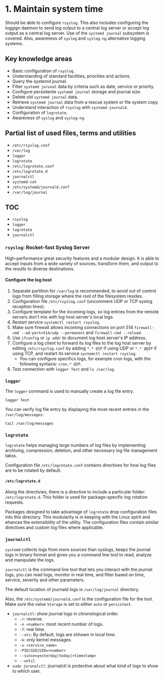 # 1. Maintain system time

Should be able to configure `rsyslog`. This also includes configuring the loggign daemon to send log output to a central log server or accept log output as a central log server. Use of the `systemd journal` subsystem is covered. Also, awareness of `syslog` and `syslog-ng` alternative logging systems.

## Key knowledge areas

* Basic configuration of `rsyslog`.
* Understanding of standard facilities, priorities and actions.
* Query the systemd journal.
* Filter `systemd jorunal` data by criteria such as date, service or priority.
* Configure persistente `systemd journal` storage and journal size.
* Delete old `systemd journal` data.
* Retrieve `systemd journal` data from a rescue system or file system copy.
* Understand interaction of `rsyslog` with `systemd-journald`.
* Configuration of `logrotate`.
* Awareness of `syslog` and `syslog-ng`.

## Partial list of used files, terms and utilities

* `/etc/rsyslog.conf`
* `/var/log`
* `logger`
* `logrotate`
* `/etc/logrotate.conf`
* `/etc/logrotate.d`
* `journalctl`
* `systemd-cat`
* `/etc/systemd/journald.conf`
* `/var/log/journal`

## TOC

* `rsyslog`
* `logger`
* `logrotate`
* `journalctl`

### `rsyslog`: Rocket-fast Syslog Server

High-performance great security features and a modular design. It is able to accept inputs from a wide variety of sources, transform them, and output to the results to diverse destinations.

#### Configure the log host

1. Separate partition for `/var/log` is recommended, to aovid out of control logs from filling storage where the root of the filesystem resides.
2. Configuration file `/etc/rsyslog.conf` (uncomment UDP or TCP syslog reception lines).
3. Configure template for the incoming logs, so log entries from the remote servers don't mix with log host server's local logs.
4. Restart service `systemctl restart rsyslog`.
5. Make sure firewall allows incoming connections on port 514 `firewall-cmd --ad-port=514/udp --permanent` and `firewall-cmd --reload`.
6. Use `ifconfig` or `ip addr` to document log host server's IP address.
7. Configure a log client to forward its log files to the log host server by editing `/etc/rsyslog.conf` by adding `*.* @IP` if using UDP or `*.* @@IP` if using TCP, and restart its service `systemctl restart rsyslog`.
    * You can configure specifics logs, for example cron logs, with the following syntaxis: `cron.* @IP`.
8. Test connection with `logger Test` and `ls /var/log`.

### `logger`

The `logger` command is used to manually create a log file entry.

```
logger Test
```

You can verify log file entry by displaying the most recent entries in the `/var/log/messages`:

```
tail /var/log/messages
```

### `logrotate`

`logrotate` helps managing large numbers of log files by implementing archiving, compression, deletion, and other necessary log file management takss.

Configuration file `/etc/logrotate.conf` contains directives for how log files are to be rotated by default.

#### `/etc/logrotate.d`

Along the directivies, there is a directive to include a particular folder: `/etc/logrotate.d`. This folder is used for package-specific log rotation requests.

Packages designed to take advantage of `logrotate` drop configuration files into this directory. This modularity is in keeping with the Linux spirit and ehances the extensibility of the utility. The configuration files contain similar directives and custom log files where applicable.

### `journalctl`

`systemd` collects logs from more sources than syslogs, keeps the journal logs in binary format and gives you a command line tool to read, analyze and manipulate the logs.

`journalctl` is the command line tool that lets you interact with the journal logs, you can read logs, monitor in real time, and filter based on time, service, severity and other parameters.

The default location of journald logs is `/var/log/journal` directory.

Also, the `/etc/systemd/journald.conf` is the configuration file for the tool. Make sure the value `Storage` is set to either `auto` or `persistent`.

* `journalctl`: show journal logs in chronological order.
    * `-r`: reverse.
    * `-n <number>`: most recent number of logs.
    * `-f`: real time.
    * `--utc`: By default, logs are shhown in local time.
    * `-k`: only kernel messages.
    * `-u <service_name>`
    * `-PID|GID|UID=<number>`
    * `--since=yesterday|today|<timestamp>`
    * `--until`
* `sudo jorunalctl`: journalctl is protective about what kind of logs to show to which user.